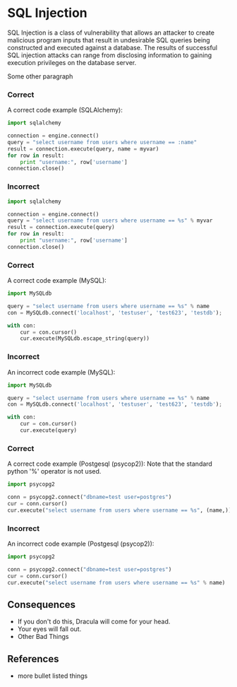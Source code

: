 
SQL Injection
=====================

SQL Injection is a class of vulnerability that allows an attacker to create
malicious program inputs that result in undesirable SQL queries being
constructed and executed against a database. The results of successful SQL
injection attacks can range from disclosing information to gaining execution
privileges on the database server.

Some other paragraph

### Correct
A correct code example (SQLAlchemy):
```python
import sqlalchemy

connection = engine.connect()
query = "select username from users where username == :name"
result = connection.execute(query, name = myvar)
for row in result:
    print "username:", row['username']
connection.close()
```

### Incorrect
```python
import sqlalchemy

connection = engine.connect()
query = "select username from users where username == %s" % myvar
result = connection.execute(query)
for row in result:
    print "username:", row['username']
connection.close()
```

### Correct
A correct code example (MySQL):
```python
import MySQLdb

query = "select username from users where username == %s" % name
con = MySQLdb.connect('localhost', 'testuser', 'test623', 'testdb');

with con:
    cur = con.cursor()
    cur.execute(MySQLdb.escape_string(query))
```

### Incorrect
An incorrect code example (MySQL):
```python
import MySQLdb

query = "select username from users where username == %s" % name
con = MySQLdb.connect('localhost', 'testuser', 'test623', 'testdb');

with con:
    cur = con.cursor()
    cur.execute(query)
```

### Correct
A correct code example (Postgesql (psycop2)):
Note that the standard python '%' operator is not used.
```python
import psycopg2

conn = psycopg2.connect("dbname=test user=postgres")
cur = conn.cursor()
cur.execute("select username from users where username == %s", (name,))
```

### Incorrect
An incorrect code example (Postgesql (psycop2)):
```python
import psycopg2

conn = psycopg2.connect("dbname=test user=postgres")
cur = conn.cursor()
cur.execute("select username from users where username == %s" % name)
```

## Consequences

* If you don't do this, Dracula will come for your head.
* Your eyes will fall out.
* Other Bad Things

## References

* more bullet listed things
